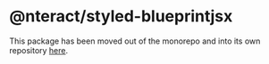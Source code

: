 # @nteract/styled-blueprintjsx

This package has been moved out of the monorepo and into its own repository [here](https://github.com/nteract/styled-blueprintjsx).
